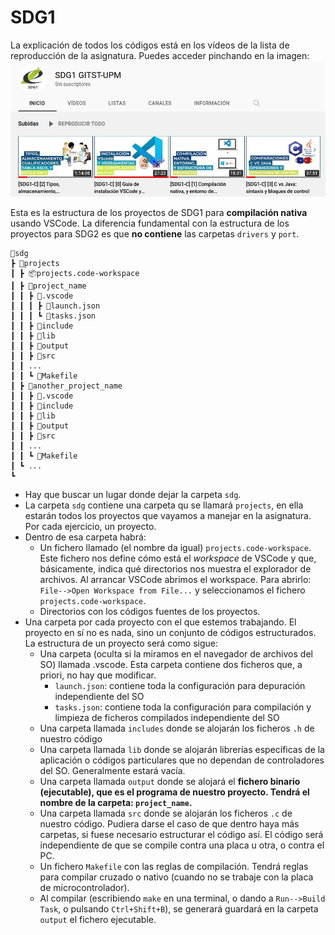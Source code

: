 # SDG1
La explicación de todos los códigos está en los vídeos de la lista de reproducción de la asignatura. Puedes acceder pinchando en la imagen:
[![Conceptos básicos de C](https://github.com/josueportiz/c_basics/blob/assets/images/video_list.jpg?raw=true)](https://youtube.com/playlist?list=PLTFFovUxjNnn19myGVw1kwh6GPbRxwIcC "Conceptos básicos de C")

Esta es la estructura de los proyectos de SDG1 para **compilación nativa** usando VSCode.
La diferencia fundamental con la estructura de los proyectos para SDG2 es que **no contiene** las carpetas `drivers` y `port`.

```
📂sdg
┣ 📂projects
┃ ┣ 📦projects.code-workspace
┃ ┣ 📂project_name
┃ ┃ ┣ 📂.vscode    
┃ ┃ ┃ ┣ 📜launch.json
┃ ┃ ┃ ┗ 📜tasks.json
┃ ┃ ┣ 📂include
┃ ┃ ┣ 📂lib
┃ ┃ ┣ 📂output
┃ ┃ ┣ 📂src
┃ ┃ ...
┃ ┃ ┗ 📜Makefile
┃ ┣ 📂another_project_name
┃ ┃ ┣ 📂.vscode    
┃ ┃ ┣ 📂include
┃ ┃ ┣ 📂lib
┃ ┃ ┣ 📂output
┃ ┃ ┣ 📂src
┃ ┃ ...
┃ ┃ ┗ 📜Makefile
┃ ┗ ...
┗
```

- Hay que buscar un lugar donde dejar la carpeta `sdg`.
- La carpeta `sdg` contiene una carpeta qu se llamará `projects`, en ella estarán todos los proyectos que vayamos a manejar en la asignatura. Por cada ejercicio, un proyecto.
- Dentro de esa carpeta habrá:
    - Un fichero llamado (el nombre da igual) `projects.code-workspace`. Este fichero nos define cómo está el *workspace* de VSCode y que, básicamente, indica qué directorios nos muestra el explorador de archivos. Al arrancar VSCode abrimos el workspace. Para abrirlo: `File-->Open Workspace from File...` y seleccionamos el fichero `projects.code-workspace`.
    - Directorios con los códigos fuentes de los proyectos.
 - Una carpeta por cada proyecto con el que estemos trabajando. El proyecto en sí no es nada, sino un conjunto de códigos estructurados. La estructura de un proyecto será como sigue:
    - Una carpeta (oculta si la miramos en el navegador de archivos del SO) llamada .vscode. Esta carpeta contiene dos ficheros que, a priori, no hay que modificar. 
        - `launch.json`: contiene toda la configuración para depuración independiente del SO
        - `tasks.json`: contiene toda la configuración para compilación y limpieza de ficheros compilados independiente del SO
    - Una carpeta llamada `includes` donde se alojarán los ficheros `.h` de nuestro código
    - Una carpeta llamada `lib` donde se alojarán librerías específicas de la aplicación o códigos particulares que no dependan de controladores del SO. Generalmente estará vacía.
    - Una carpeta llamada `output` donde se alojará el **fichero binario (ejecutable), que es el programa de nuestro proyecto. Tendrá el nombre de la carpeta: `project_name`.**
    - Una carpeta llamada `src` donde se alojarán los ficheros `.c` de nuestro código. Pudiera darse el caso de que dentro haya más carpetas, si fuese necesario estructurar el código así. El código será independiente de que se compile contra una placa u otra, o contra el PC.    
    - Un fichero `Makefile` con las reglas de compilación. Tendrá reglas para compilar cruzado o nativo (cuando no se trabaje con la placa de microcontrolador).
    - Al compilar (escribiendo `make` en una terminal, o dando a `Run-->Build Task`, o pulsando `Ctrl+Shift+B`), se generará guardará en la carpeta `output` el fichero ejecutable.
